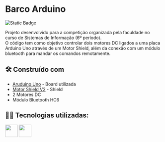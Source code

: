 # Barco Arduino

![Static Badge](https://img.shields.io/static/v1?label=STATUS&message=CONCLUIDO&color=GREEN&style=for-the-badge)


Projeto desenvolvido para a competição organizada pela faculdade no curso de Sistemas de Informação (6º período).  
O código tem como objetivo controlar dois motores DC ligados a uma placa Arduino Uno através de um Motor Shield, além da conexão com um módulo bluetooth para mandar os comandos remotamente.

## 🛠️ Construído com

* [Aruduino Uno](https://www.arduino.cc/) - Board utilizada
* [Motor Shield V2](https://learn.adafruit.com/adafruit-motor-shield-v2-for-arduino) - Shield 
* 2 Motores DC
* Módulo Bluetooth HC6

## 👩‍💻 Tecnologias utilizadas:  
<img width="40" src="https://cdn.jsdelivr.net/gh/devicons/devicon/icons/arduino/arduino-original-wordmark.svg" /> <img width="40" src="https://cdn.jsdelivr.net/gh/devicons/devicon/icons/cplusplus/cplusplus-plain.svg" />





